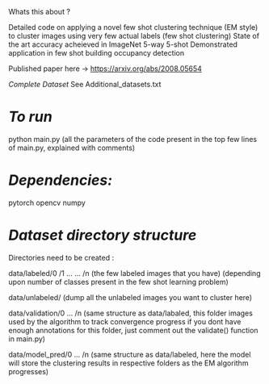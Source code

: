 Whats this about ?

Detailed code on applying a novel few shot clustering technique (EM style) to cluster images using very few actual labels (few shot clustering)
State of the art accuracy acheieved in ImageNet 5-way 5-shot
Demonstrated application in few shot building occupancy detection

Published paper here -> https://arxiv.org/abs/2008.05654


*Complete Dataset*
See Additional_datasets.txt 


*To run*
================================
python main.py 
(all the parameters of the code present in the top few lines of main.py, explained with comments)


*Dependencies:*
================================
pytorch
opencv
numpy

*Dataset directory structure*
=====================================

Directories need to be created :

data/labeled/0
	    /1
...
...
	    /n
(the few labeled images that you have)
(depending upon number of classes present in the few shot learning problem)

data/unlabeled/ 
(dump all the unlabeled images you want to cluster here)

data/validation/0
...
	       /n
(same structure as data/labaled, this folder images used by the algorithm to track convergence progress if you dont have enough annotations for this folder, just comment out the validate() function in main.py)

data/model_pred/0
...
	       /n
(same structure as data/labeled, here the model will store the clustering results in respective folders as the EM algorithm progresses)
